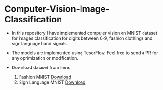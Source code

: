 # Computer-Vision-Image-Classification
* In this repository I have implemented computer vision on MNIST dataset for images classification for digits between 0-9, fashion clothings and sign language hand signals. 
* The models are implemented using TesorFlow. Feel free to send a PR for any oprimization or modification.

* Download dataset from here:
  1) Fashion MNIST [Download](https://www.kaggle.com/zalando-research/fashionmnist)
  2) Sign Language MNIST [Download](https://www.kaggle.com/datamunge/sign-language-mnist)
